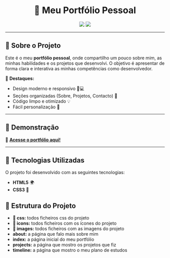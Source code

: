 <h1 align="center"> 🚀 Meu Portfólio Pessoal </h1>


<p align="center">
  <img src="https://img.shields.io/badge/HTML5-%23E34F26.svg?style=for-the-badge&logo=html5&logoColor=white">
  <img src="https://img.shields.io/badge/CSS3-%231572B6.svg?style=for-the-badge&logo=css3&logoColor=white">
</p>

---

## 📖 Sobre o Projeto
Este é o meu **portfólio pessoal**, onde compartilho um pouco sobre mim, as minhas habilidades e os projetos que desenvolvi. O objetivo é apresentar de forma clara e interativa as minhas competências como desenvolvedor.

🎯 **Destaques:**
- Design moderno e responsivo 📱💻
- Seções organizadas (Sobre, Projetos, Contacto) 📌
- Código limpo e otimizado 💡
- Fácil personalização 🎨

---

## 🎨 Demonstração  
🔗 **[Acesse o portfólio aqui!](https://seu-site.com/)**  

---

## 🚀 Tecnologias Utilizadas
O projeto foi desenvolvido com as seguintes tecnologias:

- **HTML5** 🌍  
- **CSS3** 🎨  
 
 



## 📂 Estrutura do Projeto
- **📂 css:** todos ficheiros css do projeto
- **📂 icons:** todos ficheiros com os ícones do projeto
- **📂 images:** todos ficheiros com as imagens do projeto
- **about:** a página que falo mais sobre mim
- **index:** a página inicial do meu portfólio
- **projects:** a página que mostro os projetos que fiz
- **timeline:** a página que mostro o meu plano de estudos

